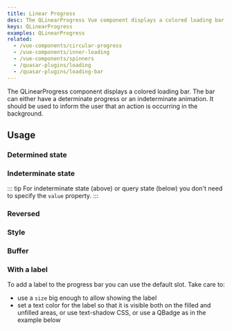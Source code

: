 ```yaml
---
title: Linear Progress
desc: The QLinearProgress Vue component displays a colored loading bar. The bar can either have a determinate progress or an indeterminate animation.
keys: QLinearProgress
examples: QLinearProgress
related:
  - /vue-components/circular-progress
  - /vue-components/inner-loading
  - /vue-components/spinners
  - /quasar-plugins/loading
  - /quasar-plugins/loading-bar
---
```


The QLinearProgress component displays a colored loading bar. The bar can either have a determinate progress or an indeterminate animation. It should be used to inform the user that an action is occurring in the background.

<DocApi file="QLinearProgress" />

## Usage

### Determined state

<DocExample title="Determined state" file="Determinate" />

### Indeterminate state

<DocExample title="Indeterminate state" file="Indeterminate" />

::: tip
For indeterminate state (above) or query state (below) you don't need to specify the `value` property.
:::

<DocExample title="Query state" file="Query" />

### Reversed

<DocExample title="Reverse progress direction" file="Reverse" />

### Style

<DocExample title="Custom height" file="CustomHeight" />

<DocExample title="Standard sizes" file="StandardSizes" />

<DocExample title="Stripe" file="Stripe" />

<DocExample title="Force dark mode" file="OnDarkBackground" />

### Buffer

<DocExample title="Buffer" file="Buffering" />

### With a label

To add a label to the progress bar you can use the default slot. Take care to:

- use a `size` big enough to allow showing the label
- set a text color for the label so that it is visible both on the filled and unfilled areas, or use text-shadow CSS, or use a QBadge as in the example below

<DocExample title="With a label" file="Label" />
